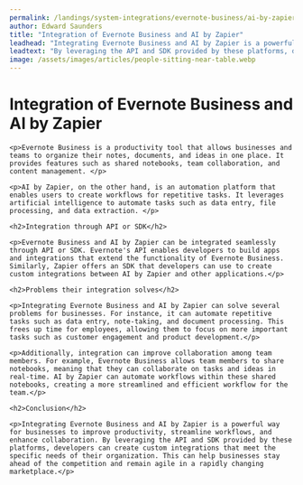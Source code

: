 ```yaml
---
permalink: /landings/system-integrations/evernote-business/ai-by-zapier
author: Edward Saunders
title: "Integration of Evernote Business and AI by Zapier"
leadhead: "Integrating Evernote Business and AI by Zapier is a powerful way for businesses to improve productivity, streamline workflows, and enhance collaboration"
leadtext: "By leveraging the API and SDK provided by these platforms, developers can create custom integrations that meet the specific needs of their organization. This can help businesses stay ahead of the competition and remain agile in a rapidly changing marketplace."
image: /assets/images/articles/people-sitting-near-table.webp
---
```

<div class="arttext">
	<h1>Integration of Evernote Business and AI by Zapier</h1>

	<p>Evernote Business is a productivity tool that allows businesses and teams to organize their notes, documents, and ideas in one place. It provides features such as shared notebooks, team collaboration, and content management. </p>

	<p>AI by Zapier, on the other hand, is an automation platform that enables users to create workflows for repetitive tasks. It leverages artificial intelligence to automate tasks such as data entry, file processing, and data extraction. </p>

	<h2>Integration through API or SDK</h2>

	<p>Evernote Business and AI by Zapier can be integrated seamlessly through API or SDK. Evernote's API enables developers to build apps and integrations that extend the functionality of Evernote Business. Similarly, Zapier offers an SDK that developers can use to create custom integrations between AI by Zapier and other applications.</p>

	<h2>Problems their integration solves</h2>

	<p>Integrating Evernote Business and AI by Zapier can solve several problems for businesses. For instance, it can automate repetitive tasks such as data entry, note-taking, and document processing. This frees up time for employees, allowing them to focus on more important tasks such as customer engagement and product development.</p>

	<p>Additionally, integration can improve collaboration among team members. For example, Evernote Business allows team members to share notebooks, meaning that they can collaborate on tasks and ideas in real-time. AI by Zapier can automate workflows within these shared notebooks, creating a more streamlined and efficient workflow for the team.</p>

	<h2>Conclusion</h2>

	<p>Integrating Evernote Business and AI by Zapier is a powerful way for businesses to improve productivity, streamline workflows, and enhance collaboration. By leveraging the API and SDK provided by these platforms, developers can create custom integrations that meet the specific needs of their organization. This can help businesses stay ahead of the competition and remain agile in a rapidly changing marketplace.</p>

</div>
